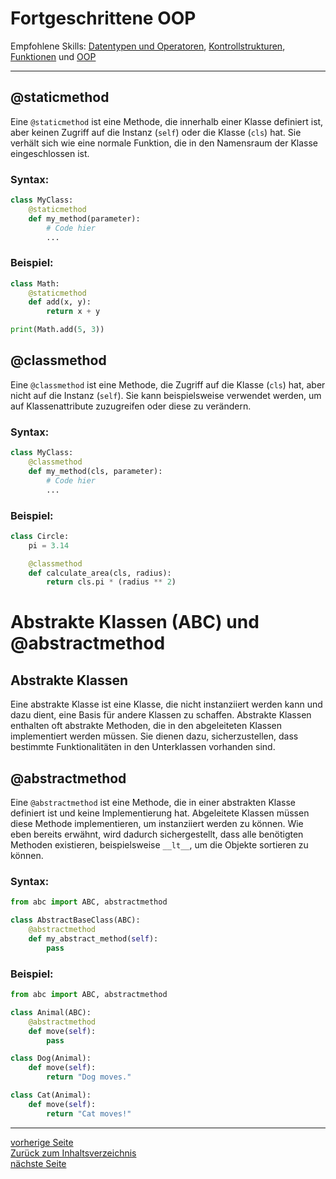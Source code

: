 # Fortgeschrittene OOP

Empfohlene Skills: [Datentypen und Operatoren](01_datentypen_operationen.md), [Kontrollstrukturen](02_kontrollstrukturen.md),
[Funktionen](09_funktionen.md) und [OOP](16_oop.md)

---

## @staticmethod

Eine `@staticmethod` ist eine Methode, die innerhalb einer Klasse definiert ist, aber keinen Zugriff auf die Instanz (`self`) 
oder die Klasse (`cls`) hat. Sie verhält sich wie eine normale Funktion, die in den Namensraum der Klasse eingeschlossen ist.

### Syntax:

```python
class MyClass:
    @staticmethod
    def my_method(parameter):
        # Code hier
        ...
```

### Beispiel:

```python
class Math:
    @staticmethod
    def add(x, y):
        return x + y

print(Math.add(5, 3))  
```


## @classmethod

Eine `@classmethod` ist eine Methode, die Zugriff auf die Klasse (`cls`) hat, aber nicht auf die Instanz (`self`). 
Sie kann beispielsweise verwendet werden, um auf Klassenattribute zuzugreifen oder diese zu verändern.

### Syntax:

```python
class MyClass:
    @classmethod
    def my_method(cls, parameter):
        # Code hier
        ...
```

### Beispiel:

```python
class Circle:
    pi = 3.14

    @classmethod
    def calculate_area(cls, radius):
        return cls.pi * (radius ** 2)
```


# Abstrakte Klassen (ABC) und @abstractmethod

## Abstrakte Klassen

Eine abstrakte Klasse ist eine Klasse, die nicht instanziiert werden kann und dazu dient, eine Basis für andere Klassen 
zu schaffen. Abstrakte Klassen enthalten oft abstrakte Methoden, die in den abgeleiteten Klassen implementiert werden müssen.
Sie dienen dazu, sicherzustellen, dass bestimmte Funktionalitäten in den Unterklassen vorhanden sind.

## @abstractmethod

Eine `@abstractmethod` ist eine Methode, die in einer abstrakten Klasse definiert ist und keine Implementierung hat. 
Abgeleitete Klassen müssen diese Methode implementieren, um instanziiert werden zu können. Wie eben bereits erwähnt, wird
dadurch sichergestellt, dass alle benötigten Methoden existieren, beispielsweise `__lt__`, um die Objekte sortieren zu können.

### Syntax:

```python
from abc import ABC, abstractmethod

class AbstractBaseClass(ABC):
    @abstractmethod
    def my_abstract_method(self):
        pass
```

### Beispiel:

```python
from abc import ABC, abstractmethod

class Animal(ABC):
    @abstractmethod
    def move(self):
        pass

class Dog(Animal):
    def move(self):
        return "Dog moves."

class Cat(Animal):
    def move(self):
        return "Cat moves!"
```

---

[vorherige Seite](17_vererbung.md)  
[Zurück zum Inhaltsverzeichnis](00_inhaltsverzeichnis.md)  
[nächste Seite](19_exceptions.md)